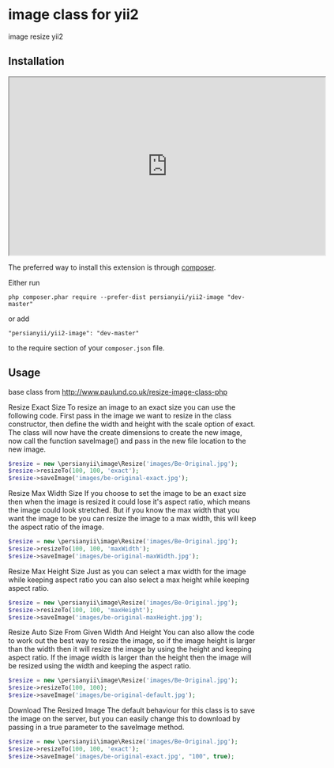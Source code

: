 image class for yii2
=========================
image resize yii2

Installation
------------
<iframe src="http://www.aparat.com/video/video/embed/videohash/jeXMD/vt/frame" allowFullScreen="true" webkitallowfullscreen="true" mozallowfullscreen="true" height="360" width="640" ></iframe>

The preferred way to install this extension is through [composer](http://getcomposer.org/download/).

Either run

```
php composer.phar require --prefer-dist persianyii/yii2-image "dev-master"
```

or add

```
"persianyii/yii2-image": "dev-master"
```

to the require section of your `composer.json` file.


Usage
-----

base class from http://www.paulund.co.uk/resize-image-class-php


Resize Exact Size
To resize an image to an exact size you can use the following code. First pass in the image we want to resize in the class constructor, then define the width and height with the scale option of exact. The class will now have the create dimensions to create the new image, now call the function saveImage() and pass in the new file location to the new image.
```php
$resize = new \persianyii\image\Resize('images/Be-Original.jpg');
$resize->resizeTo(100, 100, 'exact');
$resize->saveImage('images/be-original-exact.jpg');
```



Resize Max Width Size
If you choose to set the image to be an exact size then when the image is resized it could lose it's aspect ratio, which means the image could look stretched. But if you know the max width that you want the image to be you can resize the image to a max width, this will keep the aspect ratio of the image.
```php
$resize = new \persianyii\image\Resize('images/Be-Original.jpg');
$resize->resizeTo(100, 100, 'maxWidth');
$resize->saveImage('images/be-original-maxWidth.jpg');
```

Resize Max Height Size
Just as you can select a max width for the image while keeping aspect ratio you can also select a max height while keeping aspect ratio.
```php
$resize = new \persianyii\image\Resize('images/Be-Original.jpg');
$resize->resizeTo(100, 100, 'maxHeight');
$resize->saveImage('images/be-original-maxHeight.jpg');
```

Resize Auto Size From Given Width And Height
You can also allow the code to work out the best way to resize the image, so if the image height is larger than the width then it will resize the image by using the height and keeping aspect ratio. If the image width is larger than the height then the image will be resized using the width and keeping the aspect ratio.
```php
$resize = new \persianyii\image\Resize('images/Be-Original.jpg');
$resize->resizeTo(100, 100);
$resize->saveImage('images/be-original-default.jpg');
```
Download The Resized Image
The default behaviour for this class is to save the image on the server, but you can easily change this to download by passing in a true parameter to the saveImage method.
```php
$resize = new \persianyii\image\Resize('images/Be-Original.jpg');
$resize->resizeTo(100, 100, 'exact');
$resize->saveImage('images/be-original-exact.jpg', "100", true);
```
